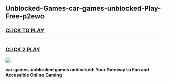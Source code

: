
## Unblocked-Games-car-games-unblocked-Play-Free-p2ewo
<h3>
<a href="https://premium76.site?title=car-games-unblocked&ref=10A">CLICK TO PLAY</a></h3>
<hr>

<h3>
<a href="https://premium76.site?title=car-games-unblocked&ref=10A">CLICK 2 PLAY</a>
  
</h3>

<a href="https://premium76.site?title=car-games-unblocked&ref=10A"><img src="https://clearcache.store/games.png"></a>


**car-games-unblocked games unblocked: Your Gateway to Fun and Accessible Online Gaming**

